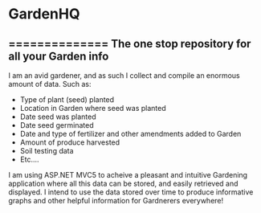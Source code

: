 # GardenHQ
==============
The one stop repository for all your Garden info
---------------

I am an avid gardener, and as such I collect and compile an enormous amount of data. Such as:
- Type of plant (seed) planted
- Location in Garden where seed was planted
- Date seed was planted
- Date seed germinated
- Date and type of fertilizer and other amendments added to Garden
- Amount of produce harvested
- Soil testing data
- Etc....

I am using ASP.NET MVC5 to acheive a pleasant and intuitive Gardening application where all this data can be stored, and easily retrieved 
and displayed. I intend to use the data stored over time to produce informative graphs and other helpful information for Gardnerers
everywhere!




